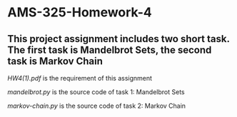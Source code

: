# AMS-325-Homework-4
## This project assignment includes two short task. The first task is Mandelbrot Sets, the second task is Markov Chain



*HW4(1).pdf* is the requirement of this assignment

*mandelbrot.py* is the source code of task 1: Mandelbrot Sets

*markov-chain.py* is the source code of task 2: Markov Chain
